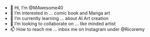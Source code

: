 - 👋 Hi, I’m @MAwesome40
- 👀 I’m interested in ... comic book and Manga art
- 🌱 I’m currently learning ... about AI Art creation 
- 💞️ I’m looking to collaborate on ... like minded artist
- 📫 How to reach me ... inbox me on Instagram under @Ricoremy 

<!---
MAwesome40/MAwesome40 is a ✨ special ✨ repository because its `README.md` (this file) appears on your GitHub profile.
You can click the Preview link to take a look at your changes.
--->
